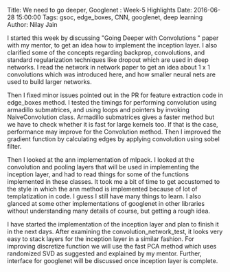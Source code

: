 Title: We need to go deeper, Googlenet : Week-5 Highlights
Date: 2016-06-28 15:00:00
Tags: gsoc, edge_boxes, CNN, googlenet, deep learning
Author: Nilay Jain

I started this week by discussing "Going Deeper with Convolutions " paper with my mentor, to get an idea how to implement the inception layer. I also clarified some of the concepts regarding backprop, convolutions, and standard regularization techniques like dropout which are used in deep networks. I read the network in network paper to get an idea about 1 x 1 convolutions which was introduced here, and how smaller neural nets are used to build larger networks.

Then I fixed minor issues pointed out in the PR for feature extraction code in edge_boxes method. I tested the timings for performing convolution using armadillo submatrices, and using loops and pointers by invoking NaiveConvolution class. Armadillo submatrices gives a faster method but we have to check whether it is fast for large kernels too. If that is the case, performance may improve for the Convolution method. Then I improved the gradient function by calculating edges by applying convolution using sobel filter.

Then I looked at the ann implementation of mlpack. I looked at the convolution and pooling layers that will be used in implementing the inception layer, and had to read things for some of the functions implemented in these classes. It took me a bit of time to get accustomed to the style in which the ann method is implemented because of lot of templatization in code. I guess I still have many things to learn.  I also glanced at some other implementations of googlenet in other libraries without understanding many details of course, but getting a rough idea.

I have started the implementation of the inception layer and plan to finish it in the next days. After examining the convolution_network_test, it looks very easy to stack layers for the inception layer in a similar fashion. For improving discretize function we will use the fast PCA method which uses randomized SVD as suggested and explained by my mentor. Further, interface for googlenet will be discussed once inception layer is complete.
